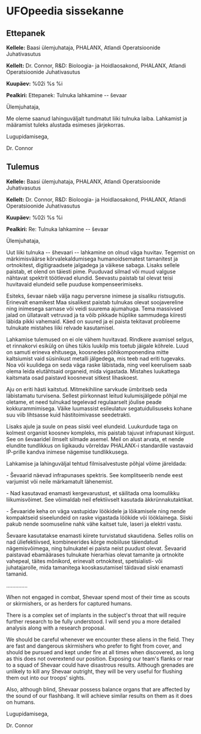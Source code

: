 # UFOpeedia sissekanne

## Ettepanek

**Kellele:** Baasi ülemjuhataja, PHALANX, Atlandi Operatsioonide
Juhativasutus

**Kellelt:** Dr. Connor, R&D: Bioloogia- ja Hoidlaosakond, PHALANX,
Atlandi Operatsioonide Juhativasutus

**Kuupäev:** %02i %s %i

**Pealkiri:** Ettepanek: Tulnuka lahkamine -- ševaar

Ülemjuhataja,

Me oleme saanud lahinguväljalt tundmatut liiki tulnuka laiba. Lahkamist
ja määramist tuleks alustada esimeses järjekorras.

Lugupidamisega,

Dr. Connor

## Tulemus

**Kellele:** Baasi ülemjuhataja, PHALANX, Atlandi Operatsioonide
Juhativasutus

**Kellelt:** Dr. Connor, R&D: Bioloogia- ja Hoidlaosakond, PHALANX,
Atlandi Operatsioonide Juhativasutus

**Kuupäev:** %02i %s %i

**Pealkiri:** Re: Tulnuka lahkamine -- ševaar

Ülemjuhataja,

Uut liiki tulnuka -- šhevaari -- lahkamine on olnud väga huvitav.
Tegemist on märkimisväärse kõrvalekaldumisega humanoidsematest
tamanitest ja ortnokitest, digitigraadsete jalgadega ja väikese sabaga.
Lisaks sellele paistab, et olend on täiesti pime. Puuduvad silmad või
muud valguse nähtavat spektrit töötlevad elundid. Seevastu paistab tal
olevat teisi huvitavaid elundeid selle puuduse kompenseerimiseks.

Esiteks, ševaar näeb välja nagu perversne inimese ja sisaliku
ristsugutis. Erinevalt enamikest Maa sisalikest paistab tulnukas olevat
soojavereline ning inimesega sarnase või veidi suurema ajumahuga. Tema
massivsed jalad on üllatavalt vetruvad ja ta võib pikkade hüplike
sammudega kiiresti läbida pikki vahemaid. Käed on suured ja ei paista
tekitavat probleeme tulnukate mistahes liiki relvade kasutamisel.

Lahkamise tulemused on ei ole vähem huvitavad. Rindkere avamisel selgus,
et rinnakorvi esikülg on ühes tükis luukilp mis toetub jäigale kõhrele.
Luud on samuti erineva ehitusega, koosnedes põhikomponendina mitte
kaltsiumist vaid süsinikust metalli jälgedega, mis teeb nad eriti
tugevaks. Noa või kuulidega on seda väga raske läbistada, ning veel
keerulisem saab olema leida elutähtsaid organeid, mida vigastada.
Mistahes luukattega kaitsmata osad paistavd koosnevat sitkest
lihaskoest.

Aju on eriti hästi kaitstud. Mitmekihiline sarvkude ümbritseb seda
läbistamatu turvisena. Sellest piirkonnast leitud kulumisjälgede põhjal
me oletame, et need tulnukad tegelevad regulaarselt jõulise peade
kokkurammimisega. Väike luumassist esileulatuv segatuidulisuseks kohane
suu viib lihtsasse kuid hästitoimivasse seedetrakti.

Lisaks ajule ja suule on peas siiski veel elundeid. Luukurdude taga on
kolmest organist koosnev kompleks, mis paistab tajuvat infrapunast
kiirgust. See on ševaaridel ilmselt silmade asemel. Meil on alust
arvata, et nende elundite tundlikkus on ligikaudu võrreldav PHALANX-i
standardile vastavaid IP-prille kandva inimese nägemise tundlikkusega.

Lahkamise ja lahinguväljal tehtud filmisalvestuste põhjal võime
järeldada:

\- Ševaarid näevad infrapunases spektris. See komplitseerib nende eest
varjumist või neile märkamatult lähenemist.

\- Nad kasutavad enamasti kergevarustust, et säilitada oma loomulikku
liikumisvõimet. See võimaldab neil efektiivselt kasutada
äkkrünnakutaktikat.

\- Ševaaride keha on väga vastupidav löökidele ja lõikamisele ning nende
kompaktseid siseelundeid on raske vigastada löökide või lööklainega.
Siiski pakub nende soomuseline nahk vähe kaitset tule, laseri ja elektri
vastu.

Ševaare kasutatakse enamasti kiirete turvistatud skautidena. Selles
rollis on nad üliefektiivsed, kombineerides kõrge mobiiluse täiendatud
nägemisvõimega, ning tulnukatel ei paista neist puudust olevat. Ševaarid
paistavad ebamäärases tulnukate hierarhias olevat tamanite ja ortnokite
vahepeal, täites mõnikord, erinevalt ortnokitest, spetsialisti- või
juhatajarolle, mida tamanitega kooskasutamisel täidavad siiski enamasti
tamanid.

..............

When not engaged in combat, Shevaar spend most of their time as scouts
or skirmishers, or as herders for captured humans.

There is a complex set of implants in the subject's throat that will
require further research to be fully understood. I will send you a more
detailed analysis along with a research proposal.

We should be careful whenever we encounter these aliens in the field.
They are fast and dangerous skirmishers who prefer to fight from cover,
and should be pursued and kept under fire at all times when discovered,
as long as this does not overextend our position. Exposing our team's
flanks or rear to a squad of Shevaar could have disastrous results.
Although grenades are unlikely to kill any Shevaar outright, they will
be very useful for flushing them out into our troops' sights.

Also, although blind, Shevaar possess balance organs that are affected
by the sound of our flashbang. It will achieve similar results on them
as it does on humans.

Lugupidamisega,

Dr. Connor